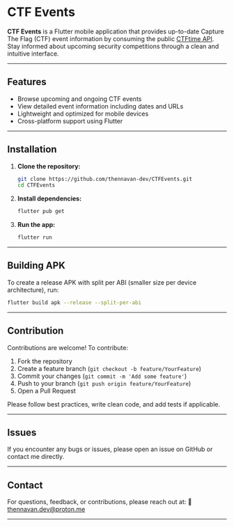 # CTF Events

**CTF Events** is a Flutter mobile application that provides up-to-date Capture The Flag (CTF) event information by consuming the public [CTFtime API](https://ctftime.org/api/). Stay informed about upcoming security competitions through a clean and intuitive interface.

---

## Features

- Browse upcoming and ongoing CTF events
- View detailed event information including dates and URLs
- Lightweight and optimized for mobile devices
- Cross-platform support using Flutter

---

## Installation

1. **Clone the repository:**

   ```bash
   git clone https://github.com/thennavan-dev/CTFEvents.git
   cd CTFEvents
   ````

2. **Install dependencies:**

   ```bash
   flutter pub get
   ```

3. **Run the app:**

   ```bash
   flutter run
   ```

---

## Building APK

To create a release APK with split per ABI (smaller size per device architecture), run:

```bash
flutter build apk --release --split-per-abi
```

---

## Contribution

Contributions are welcome! To contribute:

1. Fork the repository
2. Create a feature branch (`git checkout -b feature/YourFeature`)
3. Commit your changes (`git commit -m 'Add some feature'`)
4. Push to your branch (`git push origin feature/YourFeature`)
5. Open a Pull Request

Please follow best practices, write clean code, and add tests if applicable.

---

## Issues

If you encounter any bugs or issues, please open an issue on GitHub or contact me directly.

---

## Contact

For questions, feedback, or contributions, please reach out at:
📧 [thennavan.dev@proton.me](mailto:thennavan.dev@proton.me)

---